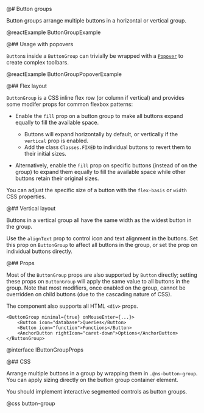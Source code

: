@# Button groups

Button groups arrange multiple buttons in a horizontal or vertical group.

@reactExample ButtonGroupExample

@## Usage with popovers

`Button`s inside a `ButtonGroup` can trivially be wrapped with a
[`Popover`](#core/components/popover) to create complex toolbars.

@reactExample ButtonGroupPopoverExample

@## Flex layout

`ButtonGroup` is a CSS inline flex row (or column if vertical) and provides
some modifer props for common flexbox patterns:

- Enable the `fill` prop on a button group to make all buttons expand equally to
  fill the available space.
    - Buttons will expand horizontally by default, or vertically if the `vertical` prop is enabled.
    - Add the class `Classes.FIXED` to individual buttons to revert them to their initial sizes.

- Alternatively, enable the `fill` prop on specific buttons (instead of on the
  group) to expand them equally to fill the available space while other
  buttons retain their original sizes.

You can adjust the specific size of a button with the `flex-basis` or `width`
CSS properties.

@## Vertical layout

Buttons in a vertical group all have the same width as the widest button in the
group.

Use the `alignText` prop to control icon and text alignment in the buttons. Set
this prop on `ButtonGroup` to affect all buttons in the group, or set the prop
on individual buttons directly.

@## Props

Most of the `ButtonGroup` props are also supported by `Button` directly; setting
these props on `ButtonGroup` will apply the same value to all buttons in the
group. Note that most modifiers, once enabled on the group, cannot be overridden
on child buttons (due to the cascading nature of CSS).

The component also supports all HTML `<div>` props.

```tsx
<ButtonGroup minimal={true} onMouseEnter={...}>
    <Button icon="database">Queries</Button>
    <Button icon="function">Functions</Button>
    <AnchorButton rightIcon="caret-down">Options</AnchorButton>
</ButtonGroup>
```

@interface IButtonGroupProps

@## CSS

Arrange multiple buttons in a group by wrapping them in `.@ns-button-group`.
You can apply sizing directly on the button group container element.

You should implement interactive segmented controls as button groups.

@css button-group

